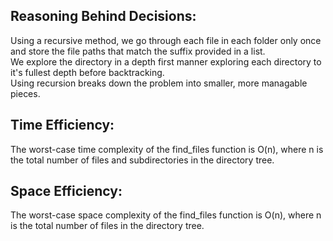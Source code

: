
## Reasoning Behind Decisions:
Using a recursive method, we go through each file in each folder only once and store the file paths that match the suffix provided in a list. \
We explore the directory in a depth first manner exploring each directory to it's fullest depth before backtracking. \
Using recursion breaks down the problem into smaller, more managable pieces.


## Time Efficiency:
The worst-case time complexity of the find_files function is O(n), where n is the total number of files and subdirectories in the directory tree.

## Space Efficiency:
The worst-case space complexity of the find_files function is O(n), where n is the total number of files in the directory tree.
